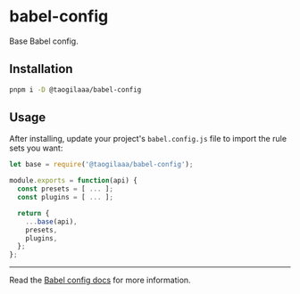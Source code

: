 # babel-config

Base Babel config.

## Installation

```sh
pnpm i -D @taogilaaa/babel-config
```

## Usage

After installing, update your project's `babel.config.js` file to import the rule sets you want:

```js
let base = require('@taogilaaa/babel-config');

module.exports = function(api) {
  const presets = [ ... ];
  const plugins = [ ... ];

  return {
    ...base(api),
    presets,
    plugins,
  };
};
```

---

Read the [Babel config docs](https://babeljs.io/docs/en/configuration) for more information.
